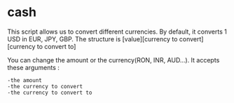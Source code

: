 # cash
This script allows us to convert different currencies.
By default, it converts 1 USD in EUR, JPY, GBP. 
The structure is [value][currency to convert][currency to convert to]

You can change the amount or the currency(RON, INR, AUD...).
It accepts these arguments :

    -the amount
    -the currency to convert
    -the currency to convert to
    
    
    